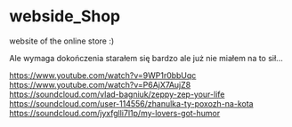 # webside_Shop


website of the online store :)

Ale wymaga dokończenia starałem się bardzo ale już nie miałem na to sił...

https://www.youtube.com/watch?v=9WP1r0bbUqc
https://www.youtube.com/watch?v=P6AjX7AujZ8
https://soundcloud.com/vlad-bagniuk/zeppy-zep-your-life
https://soundcloud.com/user-114556/zhanulka-ty-poxozh-na-kota
https://soundcloud.com/jyxfglli7l1p/my-lovers-got-humor
